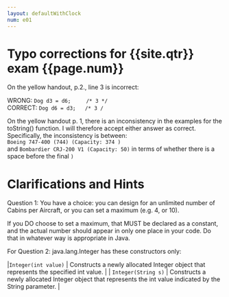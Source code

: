 ```yaml
---
layout: defaultWithClock
num: e01
---
```


<div class="clock"></div>

# Typo corrections for {{site.qtr}} exam {{page.num}}


On the yellow handout, p.2., line 3 is incorrect:

WRONG: `Dog d3 = d6;     /* 3 */` <br>
CORRECT: `Dog d6 = d3;   /* 3 /`

On the yellow handout p. 1, there is an inconsistency in the examples for the toString() function.  I will therefore accept either answer as correct.   Specifically, the inconsistency is between: <br>
`Boeing 747-400 (744) (Capacity: 374 )` <br> and
`Bombardier CRJ-200 V1 (Capacity: 50)` in terms of whether there is a space before the final `)`

# Clarifications and Hints

Question 1: You have a choice: you can design for an unlimited number of Cabins per Aircraft, or 
you can set a maximum (e.g. 4, or 10).   

If you DO choose to set a maximum, that MUST be declared as a
constant, and the actual number should appear in only one place in your code.   Do that in whatever
way is appropriate in Java.

For Question 2: java.lang.Integer has these constructors only:

|`Integer(int value)` | Constructs a newly allocated Integer object that represents the specified int value. |
| `Integer(String s)` |  Constructs a newly allocated Integer object that represents the int value indicated by the String parameter. |


<script>
	var clock = $('.clock').FlipClock({
    	     clockFace: 'TwelveHourClock',
	     showSeconds: false
	});
</script>